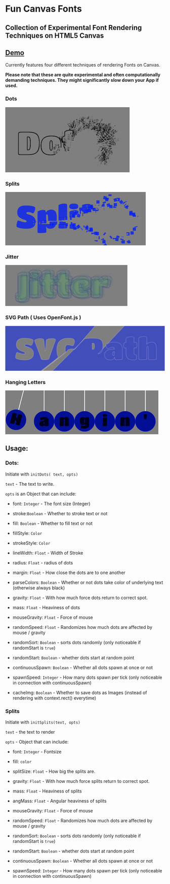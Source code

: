 # Fun Canvas Fonts

## Collection of Experimental Font Rendering Techniques on HTML5 Canvas

## [Demo](https://bewelge.github.io/funCanvasFonts/)

Currently features four different techniques of rendering Fonts on Canvas.

**Please note that these are quite experimental and often computationally demanding techniques. They might significantly slow down your App if used.**

 ### Dots
 
 ![dotImg](https://github.com/Bewelge/funCanvasFonts/blob/master/img/Dots.png?raw=true)
 
 
 ### Splits
 
 ![splitImg](https://github.com/Bewelge/funCanvasFonts/blob/master/img/Splits.png?raw=true)
 
 
 ### Jitter
 
 ![jitterImg](https://github.com/Bewelge/funCanvasFonts/blob/master/img/jitter.png?raw=true)
 
 
 ### SVG Path ( Uses OpenFont.js )
 
 ![SVGImg](https://github.com/Bewelge/funCanvasFonts/blob/master/img/SvgPath.png?raw=true)

### Hanging Letters

![hangingImg](https://github.com/Bewelge/funCanvasFonts/blob/master/img/hangin.png?raw=true)



## Usage:

### Dots:

Initiate with `initDots( text, opts)`

`text` - The text to write.

`opts` is an Object that can include:

* font: `Integer` - The font size (Integer)

* stroke:`Boolean` - Whether to stroke text or not

* fill: `Boolean` - Whether to fill text or not

* fillStyle: `Color`

* strokeStyle: `Color`

* lineWidth: `Float` - Width of Stroke

* radius: `Float` - radius of dots

* margin: `Float` - How close the dots are to one another

* parseColors: `Boolean` - Whether or not dots take color of underlying text (otherwise always black)

* gravity: `Float` - With how much force dots return to correct spot.

* mass: `Float` - Heaviness of dots

* mouseGravity: `Float` - Force of mouse

* randomSpeed: `Float` - Randomizes how much dots are affected by mouse / gravity

* randomSort: `Boolean` - sorts dots randomly (only noticeable if randomStart is `true`)

* randomStart: `Boolean` - whether dots start at random point 

* continuousSpawn: `Boolean` - Whether all dots spawn at once or not

* spawnSpeed: `Integer` - How many dots spawn per tick (only noticeable in connection with continuousSpawn)

* cacheImg: `Boolean` - Whether to save dots as Images (instead of rendering with context.rect() everytime)


### Splits

Initiate with `initSplits(text, opts)`

`text` - the text to render

`opts` - Object that can include:

* font: `Integer` - Fontsize

* fill: `color`

* splitSize: `Float` - How big the splits are.

* gravity: `Float` - With how much force splits return to correct spot.

* mass: `Float` - Heaviness of splits

* angMass: `Float` - Angular heaviness of splits

* mouseGravity: `Float` - Force of mouse

* randomSpeed: `Float` - Randomizes how much dots are affected by mouse / gravity

* randomSort: `Boolean` - sorts dots randomly (only noticeable if randomStart is `true`)

* randomStart: `Boolean` - whether dots start at random point 

* continuousSpawn: `Boolean` - Whether all dots spawn at once or not

* spawnSpeed: `Integer` - How many dots spawn per tick (only noticeable in connection with continuousSpawn)
